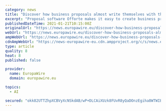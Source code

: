 ```yaml
---
category: news
title: "Discover how business proposals almost write themselves with the use of Artificial Intelligence in a new update from Offorte.com"
excerpt: "Proposal software Offorte makes it easy to create business proposals using the new artificial intelligence functionality, which helps you write proposal texts. The new tool generates texts composed based on your limited personal input."
publishedDateTime: 2021-01-21T10:15:00Z
originalUrl: "https://news.europawire.eu/discover-how-business-proposals-almost-write-themselves-with-the-use-of-artificial-intelligence-in-a-new-update-from-offorte-com-037000/eu-press-release/2021/01/21/11/13/04/85204/"
webUrl: "https://news.europawire.eu/discover-how-business-proposals-almost-write-themselves-with-the-use-of-artificial-intelligence-in-a-new-update-from-offorte-com-037000/eu-press-release/2021/01/21/11/13/04/85204/"
ampWebUrl: "https://news.europawire.eu/discover-how-business-proposals-almost-write-themselves-with-the-use-of-artificial-intelligence-in-a-new-update-from-offorte-com-037000/eu-press-release/2021/01/21/11/13/04/85204/?amp"
cdnAmpWebUrl: "https://news-europawire-eu.cdn.ampproject.org/c/s/news.europawire.eu/discover-how-business-proposals-almost-write-themselves-with-the-use-of-artificial-intelligence-in-a-new-update-from-offorte-com-037000/eu-press-release/2021/01/21/11/13/04/85204/?amp"
type: article
quality: 8
heat: 8
published: false

provider:
  name: EuropaWire
  domain: europawire.eu

topics:
  - AI

secured: "okk82UTTZhpXCBVyXcNSkdAB/wP+DLCAiXUzk8FUvR8yQaDOnzEgiha8WTWIBlCzRQpDQ/T9/1jJkFMatBLZ/riicYcywy4JB16kdeg+7CEu/E2p28/eCgMuO1+iHCZyEXx2SWPB+YtW1j8FATWnppHN9xGGGHKCE7CwAzq+LeI0qRAc7B11wJexTkjJrp/ZWWe65P8PLrZrTqsY+Qn+2ulfbPQNqbTzJbYSEKaGFRE2tzNpXpHu6e3YDy6Xq/UeM2SBUyS5kZoAR4JPJteZkJL6c64etKCHC1A+5Ukl5xAKk0pfP0RI4C0ZZswv0oRq+LAyAc+YicbNc8UlE30wk38QMJe5zMykdiFsSdpb2a0=;fI2+Rcl3RILIrvWu6+mKLQ=="
---
```


